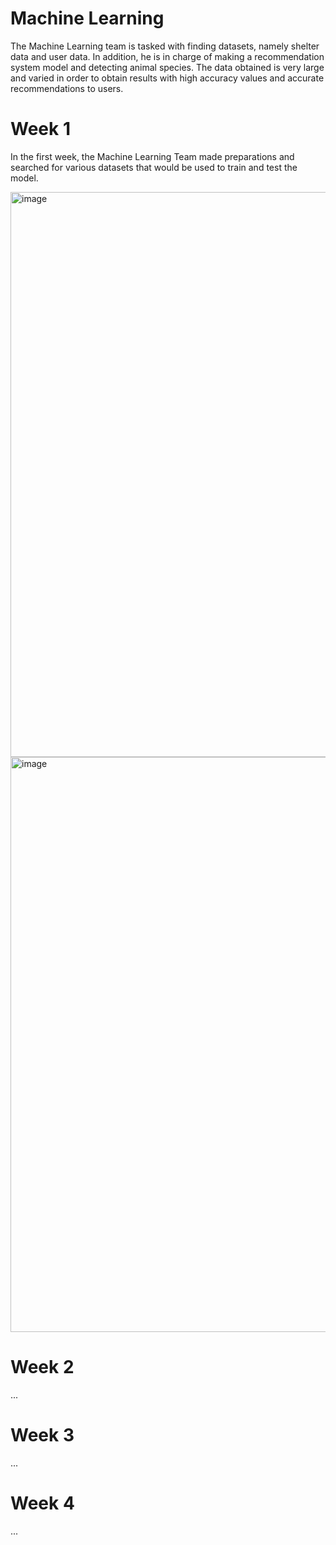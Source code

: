 # Machine Learning

The Machine Learning team is tasked with finding datasets, namely shelter data and user data. In addition, he is in charge of making a recommendation system model and detecting animal species. The data obtained is very large and varied in order to obtain results with high accuracy values and accurate recommendations to users.

# Week 1
In the first week, the Machine Learning Team made preparations and searched for various datasets that would be used to train and test the model.


<img width="904" alt="image" src="https://github.com/Ivanrasyid89/capstone_project_C23-PR486/assets/98071016/bec7cd7b-4f6c-455f-8516-35ed68fd6e92">
<img width="920" alt="image" src="https://github.com/Ivanrasyid89/capstone_project_C23-PR486/assets/98071016/9342d7cd-dd76-442f-809f-d680f496aa40">


# Week 2 
...

# Week 3
...

# Week 4
...
